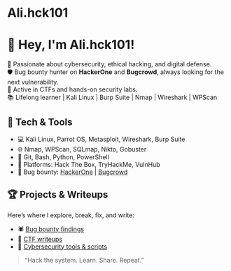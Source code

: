 # Ali.hck101
# 👋 Hey, I'm Ali.hck101!

🎯 Passionate about cybersecurity, ethical hacking, and digital defense.  
🛡️ Bug bounty hunter on **HackerOne** and **Bugcrowd**, always looking for the next vulnerability.  
🚩 Active in CTFs and hands-on security labs.  
📚 Lifelong learner | Kali Linux | Burp Suite | Nmap | Wireshark | WPScan

## 🧰 Tech & Tools
- 💻 Kali Linux, Parrot OS, Metasploit, Wireshark, Burp Suite
- 🌐 Nmap, WPScan, SQLmap, Nikto, Gobuster
- 📁 Git, Bash, Python, PowerShell
- 🧪 Platforms: Hack The Box, TryHackMe, VulnHub
- 🐞 Bug bounty: [HackerOne](https://hackerone.com/) | [Bugcrowd](https://bugcrowd.com/)

## 🏆 Projects & Writeups
Here’s where I explore, break, fix, and write:
- 🕷️ [Bug bounty findings](https://github.com/Ali.hck101/bug-bounty-writeups)
- 🚩 [CTF writeups](https://github.com/Ali.hck101/ctf-writeups)
- 🔧 [Cybersecurity tools & scripts](https://github.com/Ali.hck101/cyber-tools)

> “Hack the system. Learn. Share. Repeat.”  
